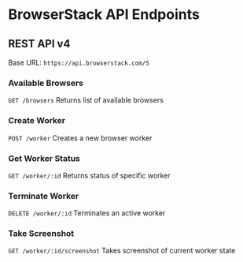 # BrowserStack API Endpoints

## REST API v4
Base URL: `https://api.browserstack.com/5`

### Available Browsers
`GET /browsers`
Returns list of available browsers

### Create Worker
`POST /worker`
Creates a new browser worker

### Get Worker Status
`GET /worker/:id`
Returns status of specific worker

### Terminate Worker
`DELETE /worker/:id`
Terminates an active worker

### Take Screenshot
`GET /worker/:id/screenshot`
Takes screenshot of current worker state